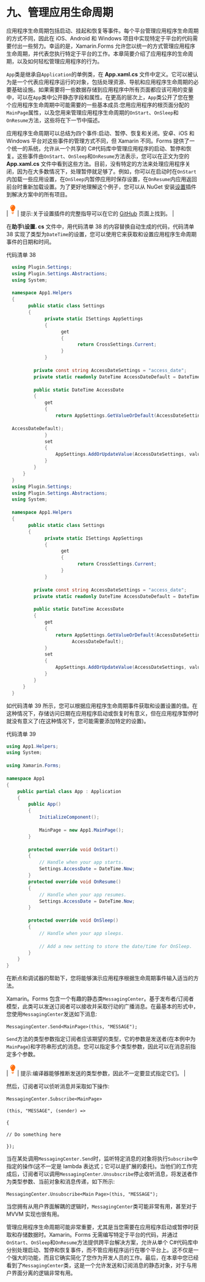 # 九、管理应用生命周期

应用程序生命周期包括启动、挂起和恢复等事件。每个平台管理应用程序生命周期的方式不同，因此在 iOS、Android 和 Windows 项目中实现特定于平台的代码需要付出一些努力。幸运的是，Xamarin.Forms 允许您以统一的方式管理应用程序生命周期，并代表您执行特定于平台的工作。本章简要介绍了应用程序的生命周期，以及如何轻松管理应用程序的行为。

`App`类是继承自`Application`的单例类，在 **App.xaml.cs** 文件中定义。它可以被认为是一个代表应用程序运行的对象，包括处理资源、导航和应用程序生命周期的必要基础设施。如果需要将一些数据存储到应用程序中所有页面都应该可用的变量中，可以在`App`类中公开静态字段和属性。在更高的层次上，`App`类公开了您在整个应用程序生命周期中可能需要的一些基本成员:您用应用程序的根页面分配的`MainPage`属性，以及您用来管理应用程序生命周期的`OnStart`、`OnSleep`和`OnResume`方法，这些将在下一节中描述。

应用程序生命周期可以总结为四个事件:启动、暂停、恢复和关闭。安卓、iOS 和 Windows 平台对这些事件的管理方式不同，但 Xamarin 不同。Forms 提供了一个统一的系统，允许从一个共享的 C#代码库中管理应用程序的启动、暂停和恢复。这些事件由`OnStart`、`OnSleep`和`OnResume`方法表示，您可以在正文为空的 **App.xaml.cs** 文件中看到这些方法。目前，没有特定的方法来处理应用程序关闭，因为在大多数情况下，处理暂停就足够了。例如，你可以在启动时在`OnStart`内加载一些应用设置，在`OnSleep`内暂停应用时保存设置，在`OnResume`内应用返回前台时重新加载设置。为了更好地理解这个例子，您可以从 NuGet 安装[设置](https://www.nuget.org/packages/Xam.Plugins.Settings/)插件到解决方案中的所有项目。

| ![](img/tip.png) | 提示:关于设置插件的完整指导可以在它的 [GitHub](https://github.com/jamesmontemagno/SettingsPlugin) 页面上找到。 |

在**助手\设置. cs** 文件中，用代码清单 38 的内容替换自动生成的代码，代码清单 38 实现了类型为`DateTime`的设置，您可以使用它来获取和设置应用程序生命周期事件的日期和时间。

代码清单 38

```cs
  using Plugin.Settings;
  using Plugin.Settings.Abstractions;
  using System;

  namespace App1.Helpers
  {
        public static class Settings
        {
              private static ISettings AppSettings
              {
                    get
                    {
                          return CrossSettings.Current;
                    }
              }

          private const string AccessDateSettings = "access_date";
          private static readonly DateTime AccessDateDefault = DateTime.Now;

          public static DateTime AccessDate
          {
              get
              {
                  return AppSettings.GetValueOrDefault(AccessDateSettings, 

  AccessDateDefault);
              }
              set
              {
                  AppSettings.AddOrUpdateValue(AccessDateSettings, value);
              }
          }
      }
  }
  using Plugin.Settings;
  using Plugin.Settings.Abstractions;
  using System;

  namespace App1.Helpers
  {
        public static class Settings
        {
              private static ISettings AppSettings
              {
                    get
                    {
                          return CrossSettings.Current;
                    }
              }

          private const string AccessDateSettings = "access_date";
          private static readonly DateTime AccessDateDefault = DateTime.Now;

          public static DateTime AccessDate
          {
              get
              {
                  return AppSettings.GetValueOrDefault(AccessDateSettings, 
                        AccessDateDefault);
              }
              set
              {
                  AppSettings.AddOrUpdateValue(AccessDateSettings, value);
              }
          }
      }
  }

```

如代码清单 39 所示，您可以根据应用程序生命周期事件获取和设置设置的值。在这种情况下，存储访问日期在应用程序启动或恢复时有意义，但在应用程序暂停时就没有意义了(在这种情况下，您可能需要添加特定的设置)。

代码清单 39

```cs
using App1.Helpers;
using System;

using Xamarin.Forms;

namespace App1
{
    public partial class App : Application
    {
        public App()
        {
            InitializeComponent();

            MainPage = new App1.MainPage();
        }

        protected override void OnStart()
        {
            // Handle when your app starts.
            Settings.AccessDate = DateTime.Now;
        }
        protected override void OnResume()
        {
            // Handle when your app resumes.
            Settings.AccessDate = DateTime.Now;
        }

        protected override void OnSleep()
        {
            // Handle when your app sleeps.

            // Add a new setting to store the date/time for OnSleep.
        }
    }
}

```

在断点和调试器的帮助下，您将能够演示应用程序根据生命周期事件输入适当的方法。

Xamarin。Forms 包含一个有趣的静态类`MessagingCenter`。基于发布者/订阅者模型，此类可以发送订阅者可以接收并采取行动的广播消息。在最基本的形式中，您使用`MessagingCenter`发送如下消息:

`MessagingCenter.Send<MainPage>(this, "MESSAGE");`

`Send`方法的类型参数指定订阅者应该期望的类型，它的参数是发送者(在本例中为`MainPage`)和字符串形式的消息。您可以指定多个类型参数，因此可以在消息前指定多个参数。

| ![](img/tip.png) | 提示:编译器能够推断发送的类型参数，因此不一定要显式指定它们。 |

然后，订阅者可以侦听消息并采取如下操作:

`MessagingCenter.Subscribe<MainPage>`

`(this, "MESSAGE", (sender) =>`

`{`

`// Do something here`

`});`

当在某处调用`MessagingCenter.Send`时，监听特定消息的对象将执行`Subscribe`中指定的操作(这不一定是 lambda 表达式；它可以是扩展的委托)。当他们的工作完成后，订阅者可以调用`MessagingCenter.Unsubscribe`停止收听消息，将发送者作为类型参数、当前对象和消息传递，如下所示:

`MessagingCenter.Unsubscribe<Main` `Page>(this, "MESSAGE");`

当您拥有从用户界面解耦的逻辑时，`MessagingCenter`类可能非常有用，甚至对于 MVVM 实现也很有用。

管理应用程序生命周期可能非常重要，尤其是当您需要在应用程序启动或暂停时获取和存储数据时。Xamarin。Forms 无需编写特定于平台的代码，并通过`OnStart`、`OnSleep`和`OnResume`方法提供跨平台解决方案，允许从单个 C#代码库中分别处理启动、暂停和恢复事件，而不管应用程序运行在哪个平台上。这不仅是一个强大的功能，而且它确实简化了您作为开发人员的工作。最后，在本章中您已经看到了`MessagingCenter`类，这是一个允许发送和订阅消息的静态对象，对于与用户界面分离的逻辑非常有用。